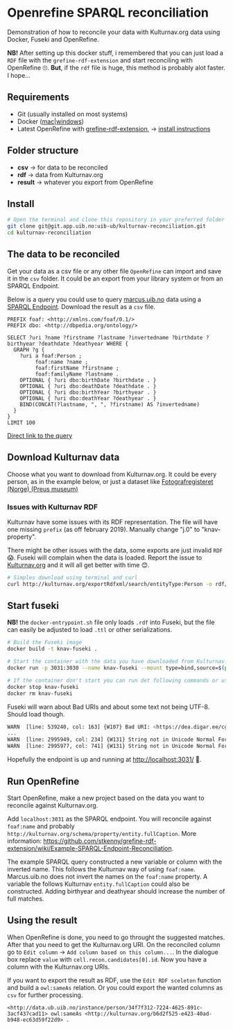 # Openrefine SPARQL reconciliation
Demonstration of how to reconcile your data with Kulturnav.org data using Docker, Fuseki and OpenRefine.

**NB!** After setting up this docker stuff, i remembered that you can just load a `RDF` file with the `grefine-rdf-extension` and start reconciling with OpenRefine 🙄. **But**, if the `rdf` file is huge, this method is probably alot faster. I hope...

## Requirements 

* Git (usually installed on most systems)
* Docker ([mac](https://hub.docker.com/editions/community/docker-ce-desktop-mac)|[windows](https://hub.docker.com/editions/community/docker-ce-desktop-windows))
* Latest OpenRefine with [grefine-rdf-extension](https://github.com/stkenny/grefine-rdf-extension), -> [install instructions](https://github.com/stkenny/grefine-rdf-extension/wiki)

## Folder structure

* **csv** -> for data to be reconciled
* **rdf** -> data from Kulturnav.org
* **result** -> whatever you export from OpenRefine

## Install

```bash 
# Open the terminal and clone this repository in your preferred folder
git clone git@git.app.uib.no:uib-ub/kulturnav-reconciliation.git
cd kulturnav-reconciliation
```

## The data to be reconciled
Get your data as a csv file or any other file `OpenRefine` can import and save it in the `csv` folder. It could be an export from your library system or from an SPARQL Endpoint. 

Below is a query you could use to query [marcus.uib.no](http://marcus.uib.no) data using a [SPARQL Endpoint](http://sparql.ub.uib.no/dataset.html?tab=query&ds=/sparql). Download the result as a `csv` file.

```sparql
PREFIX foaf: <http://xmlns.com/foaf/0.1/>
PREFIX dbo: <http://dbpedia.org/ontology/>

SELECT ?uri ?name ?firstname ?lastname ?invertedname ?birthdate ?birthyear ?deathdate ?deathyear WHERE {
  GRAPH ?g {
    ?uri a foaf:Person ;
         foaf:name ?name ;
    	 foaf:firstName ?firstname ;
         foaf:familyName ?lastname .
    OPTIONAL { ?uri dbo:birthDate ?birthdate . }
    OPTIONAL { ?uri dbo:deathDate ?deathdate . }
    OPTIONAL { ?uri dbo:birthYear ?birthyear . }
    OPTIONAL { ?uri dbo:deathYear ?deathyear . }
    BIND(CONCAT(?lastname, ", ", ?firstname) AS ?invertedname)
  }
}
LIMIT 100
```
[Direct link to the query](http://sparql.ub.uib.no/dataset.html?tab=query&ds=/sparql#query=PREFIX+foaf%3A+%3Chttp%3A%2F%2Fxmlns.com%2Ffoaf%2F0.1%2F%3E%0APREFIX+dbo%3A+%3Chttp%3A%2F%2Fdbpedia.org%2Fontology%2F%3E%0A%0ASELECT+%3Furi+%3Fname+%3Ffirstname+%3Flastname+%3Finvertedname+%3Fbirthdate+%3Fbirthyear+%3Fdeathdate+%3Fdeathyear+WHERE+%7B%0A++GRAPH+%3Fg+%7B%0A++++%3Furi+a+foaf%3APerson+%3B%0A+++++++++foaf%3Aname+%3Fname+%3B%0A++++%09+foaf%3AfirstName+%3Ffirstname+%3B%0A+++++++++foaf%3AfamilyName+%3Flastname+.%0A++++OPTIONAL+%7B+%3Furi+dbo%3AbirthDate+%3Fbirthdate+.+%7D%0A++++OPTIONAL+%7B+%3Furi+dbo%3AdeathDate+%3Fdeathdate+.+%7D%0A++++OPTIONAL+%7B+%3Furi+dbo%3AbirthYear+%3Fbirthyear+.+%7D%0A++++OPTIONAL+%7B+%3Furi+dbo%3AdeathYear+%3Fdeathyear+.+%7D%0A++++BIND(CONCAT(%3Flastname%2C+%22%2C+%22%2C+%3Ffirstname)+AS+%3Finvertedname)%0A++%7D%0A%7D%0ALIMIT+100)

## Download Kulturnav data
Choose what you want to download from Kulturnav.org. It could be every person, as in the example below, or just a dataset like [Fotografregisteret (Norge) (Preus museum)](http://kulturnav.org/508197af-6e36-4e4f-927c-79f8f63654b2
)

### Issues with Kulturnav RDF
Kulturnav have some issues with its RDF representation. The file will have one missing `prefix` (as off february 2019). Manually change "j.0" to "knav-property".

There might be other issues with the data, some exports are just invalid `RDF` 😱. Fuseki will complain when the data is loaded. Report the issue to [Kulturnav.org](http://kulturnav.org/info/contact) and it will all get better with time 😊.

```bash
# Simples download using terminal and curl
curl http://kulturnav.org/exportRdfxml/search/entityType:Person -o rdf/.
```

## Start fuseki

**NB!** the `docker-entrypoint.sh` file only loads `.rdf` into Fuseki, but the file can easily be adjusted to load `.ttl` or other serializations.

```bash
# Build the Fuseki image
docker build -t knav-fuseki .

# Start the container with the data you have downloaded from Kulturnav.org
docker run -p 3031:3030 --name knav-fuseki --mount type=bind,source=$(pwd)/rdf/,target=/staging/data/ knav-fuseki

# If the container don't start you can run det following commands or use Kitematic
docker stop knav-fuseki
docker rm knav-fuseki
```

Fuseki will warn about Bad URIs and about some text not being UTF-8. Should load though.

```bash
WARN  [line: 539240, col: 163] {W107} Bad URI: <https://dea.digar.ee/cgi-bin/dea?a=q&r=1&results=1&txf=txTA&txq=%22Christin%2c+Hans%22&taq=Christin%2c+Hans> Code: 1/PERCENT_ENCODING_SHOULD_BE_UPPERCASE in QUERY: Percent-escape sequences should use uppercase.
...
WARN  [line: 2995949, col: 234] {W131} String not in Unicode Normal Form C: "Claes Gustaf Belinfante Östberg, född 17 juli 1852 (Svenska släktkalendern 1914) svensk-norsk.  År 1882 konsul i Messina på Sicilien, generalkonsul i Valparaiso, Peru 1888-1893 (Mörner 1965)."
WARN  [line: 2995977, col: 741] {W131} String not in Unicode Normal Form C: "Claes Gustaf Belinfante Östberg, född 17 juli 1852 (Svenska släktkalendern 1914) svensk-norsk. År 1882 konsul i Messina på Sicilien, generalkonsul i Valparaiso, Peru 1888-1893 (Mörner 1965). Har även varit det i Alexandria. Var i Denver 1899 (Vestkusten, Number 32, 10 August 1899 ). År 1910 var han bosatt i Rom (Corren 28 juli 1910) Son till brukspatron Gustaf Östberg och Anne Louise Grill. Bror till Petter och Gustaf Fredrik Östberg, grundadare av moderata samlingspartiet. Gift 1880 med Anita Elena Belinfante (född 1849) från Chile som dog 1881. Gift för andra gången 1901 med Amy Francis Lucas Belinfante (född 1866). (Svenska släktkalendern 1914)"
```

Hopefully the endpoint is up and running at [http://localhost:3031/](http://localhost:3031/) 🚀.

## Run OpenRefine 
Start OpenRefine, make a new project based on the data you want to reconcile against Kulturnav.org.

Add `localhost:3031` as the SPARQL endpoint. You will reconcile against `foaf:name` and probably `http://kulturnav.org/schema/property/entity.fullCaption`. More information: https://github.com/stkenny/grefine-rdf-extension/wiki/Example-SPARQL-Endpoint-Reconciliation.

The example SPARQL query constructed a new variable or column with the inverted name. This follows the Kulturnav way of using `foaf:name`. Marcus.uib.no does not invert the names on the `foaf:name` property. A variable the follows Kulturnav `entity.fullCaption` could also be constructed. Adding birthyear and deathyear should increase the number of full matches.

## Using the result

When OpenRefine is done, you need to go throught the suggested matches. After that you need to get the Kulturnav.org URI. On the reconciled column go to `Edit column` -> `Add column based on this column...`. In the dialogue box replace `value` with `cell.recon.candidates[0].id`. Now you have a column with the Kulturnav.org URIs.

If you want to export the result as RDF, use the `Edit RDF sceleton` function and build a `owl:sameAs` relation. Or you could export the wanted columns as `csv` for further processing.

```
<http://data.ub.uib.no/instance/person/34f7f312-7224-4625-891c-3acf437cad11> owl:sameAs <http://kulturnav.org/b6d2f525-e423-40ad-b948-ec63d59f22d9> .
```
